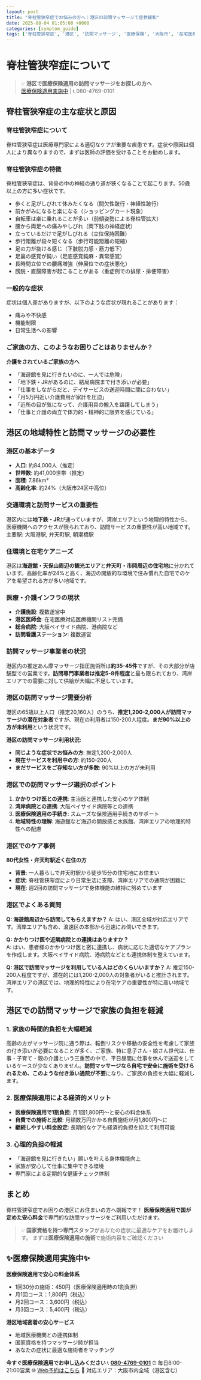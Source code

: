 ```yaml
---
layout: post
title: "脊柱管狭窄症でお悩みの方へ｜港区の訪問マッサージで症状緩和"
date: 2025-08-04 01:05:00 +0000
categories: [symptom_guide]
tags: ['脊柱管狭窄症', '港区', '訪問マッサージ', '医療保険', '大阪市', '在宅医療']
---
```



# 脊柱管狭窄症について

> 💡 **港区で医療保険適用の訪問マッサージをお探しの方へ**  
> [医療保険適用実施中](https://peraichi.com/landing_pages/view/himawari-massage/) | 📞 080-4769-0101

## 脊柱管狭窄症の主な症状と原因

### 脊柱管狭窄症について
脊柱管狭窄症は医療専門家による適切なケアが重要な疾患です。症状や原因は個人により異なりますので、まずは医師の評価を受けることをお勧めします。

### 脊柱管狭窄症の特徴
脊柱管狭窄症は、背骨の中の神経の通り道が狭くなることで起こります。50歳以上の方に多い症状です。
- 歩くと足がしびれて休みたくなる（間欠性跛行・神経性跛行）
- 前かがみになると楽になる（ショッピングカート現象）
- 自転車は楽に乗れることが多い（前傾姿勢による脊柱管拡大）
- 腰から両足への痛みやしびれ（両下肢の神経症状）
- 立っているだけで足がしびれる（立位保持困難）
- 歩行距離が段々短くなる（歩行可能距離の短縮）
- 足の力が抜ける感じ（下肢脱力感・筋力低下）
- 足裏の感覚が鈍い（足底感覚鈍麻・異常感覚）
- 長時間立位での腰痛増強（伸展位での症状悪化）
- 膀胱・直腸障害が起こることがある（重症例での排尿・排便障害）

### 一般的な症状
症状は個人差がありますが、以下のような症状が現れることがあります：
- 痛みや不快感
- 機能制限
- 日常生活への影響

### ご家族の方、このようなお困りごとはありませんか？
**介護をされているご家族の方へ**
- 「海遊館を見に行きたいのに、一人では危険」
- 「地下鉄・JRがあるのに、結局病院まで付き添いが必要」
- 「仕事をしながらだと、デイサービスの送迎時間に間に合わない」
- 「月5万円近い介護費用が家計を圧迫」
- 「近所の目が気になって、介護用具の搬入を躊躇してしまう」
- 「仕事と介護の両立で体力的・精神的に限界を感じている」

## 港区の地域特性と訪問マッサージの必要性

### 港区の基本データ
- **人口**: 約84,000人（推定）
- **世帯数**: 約41,000世帯（推定）
- **面積**: 7.86km²
- **高齢化率**: 約24%（大阪市24区中高位）

### 交通環境と訪問サービスの重要性
港区内には**地下鉄・JR**が通っていますが、湾岸エリアという地理的特性から、医療機関へのアクセスが限られており、訪問サービスの重要性が高い地域です。
主要駅: 大阪港駅, 弁天町駅, 朝潮橋駅

### 住環境と在宅ケアニーズ
港区は**海遊館・天保山周辺の観光エリア**と**弁天町・市岡周辺の住宅地**に分かれています。高齢化率が24%と高く、海辺の開放的な環境で住み慣れた自宅でのケアを希望される方が多い地域です。

### 医療・介護インフラの現状
- **介護施設**: 複数運営中
- **港区医師会**: 在宅医療対応医療機関リスト完備
- **総合病院**: 大阪ベイサイド病院、港病院など
- **訪問看護ステーション**: 複数運営

### 訪問マッサージ事業者の状況
港区内の推定あん摩マッサージ指圧施術所は**約35-45件**ですが、その大部分が店舗型での営業です。**訪問専門事業者は推定5-8件程度**と最も限られており、湾岸エリアでの需要に対して供給が大幅に不足しています。

### 港区の訪問マッサージ需要分析
港区の65歳以上人口（推定20,160人）のうち、**推定1,200-2,000人が訪問マッサージの潜在対象者**ですが、現在の利用者は150-200人程度。**まだ90%以上の方が未利用**という状況です。

**港区の訪問マッサージ利用状況:**
- **同じような症状でお悩みの方**: 推定1,200-2,000人
- **現在サービスを利用中の方**: 約150-200人  
- **まだサービスをご存知ない方が多数**: 90%以上の方が未利用

### 港区での訪問マッサージ選択のポイント
1. **かかりつけ医との連携**: 主治医と連携した安心のケア体制
2. **湾岸病院との連携**: 大阪ベイサイド病院等との連携
3. **医療保険適用の手続き**: スムーズな保険適用手続きのサポート
4. **地域特性の理解**: 海遊館など海辺の開放感と水族館、湾岸エリアの地理的特性への配慮

### 港区でのケア事例
**80代女性・弁天町駅近く在住の方**
- **背景**: 一人暮らしで弁天町駅から徒歩15分の住宅地にお住まい
- **症状**: 脊柱管狭窄症により日常生活に支障、湾岸エリアでの通院が困難に
- **現在**: 週2回の訪問マッサージで身体機能の維持に努めています

### 港区でよくある質問
**Q: 海遊館周辺から訪問してもらえますか？**
A: はい、港区全域が対応エリアです。湾岸エリアも含め、浪速区の本部から迅速にお伺いできます。

**Q: かかりつけ医や近隣病院との連携はありますか？**  
A: はい、患者様のかかりつけ医と密に連携し、病状に応じた適切なケアプランを作成します。大阪ベイサイド病院、港病院などとも連携体制を整えています。

**Q: 港区で訪問マッサージを利用している人はどのくらいいますか？**
A: 推定150-200人程度ですが、潜在的には1,200-2,000人の対象者がいると推計されます。湾岸エリアの港区では、地理的特性により在宅ケアの重要性が特に高い地域です。

## 港区での訪問マッサージで家族の負担を軽減

### 1. 家族の時間的負担を大幅軽減
高齢の方がマッサージ院に通う際は、転倒リスクや移動の安全性を考慮して家族の付き添いが必要になることが多く、ご家族、特に息子さん・娘さん世代は、仕事・子育て・親の介護という三重苦の中で、平日昼間に仕事を休んで送迎をしているケースが少なくありません。**訪問マッサージなら自宅で安全に施術を受けられるため、このような付き添い通院が不要**になり、ご家族の負担を大幅に軽減します。

### 2. 医療保険適用による経済的メリット
- **医療保険適用で1割負担**: 月1回1,800円～と安心の料金体系
- **自費での施術と比較**: 月額数万円かかる自費施術が月1,800円～に
- **継続しやすい料金設定**: 長期的なケアも経済的負担を抑えて利用可能

### 3. 心理的負担の軽減
- 「海遊館を見に行きたい」願いを叶える身体機能向上
- 家族が安心して仕事に集中できる環境
- 専門家による定期的な健康チェック体制

## まとめ
脊柱管狭窄症でお困りの港区にお住まいの方へ朗報です！
**医療保険適用で国が定めた安心料金**で専門的な訪問マッサージをご利用いただけます。

> 💡 **国家資格を持つ専門スタッフ**があなたの症状に最適なケアをお届けします。
> まずは**医療保険適用の施術**で施術内容をご確認ください

## ✨医療保険適用実施中✨

**医療保険適用で安心の料金体系**
- 1回30分の施術：450円（医療保険適用時の1割負担）
- 月1回コース：1,800円（税込）
- 月2回コース：3,600円（税込）
- 月3回コース：5,400円（税込）

**港区地域密着の安心サービス**
- 地域医療機関との連携体制
- 国家資格を持つマッサージ師が担当
- あなたの症状に最適な施術者をマッチング

**今すぐ医療保険適用でお申し込みください**
📞 **[080-4769-0101](tel:080-4769-0101)**
⏰ 毎日8:00-21:00営業
🌐 [Web予約はこちら](https://peraichi.com/landing_pages/view/himawari-massage/)
📍 対応エリア：大阪市内全域（港区含む）
